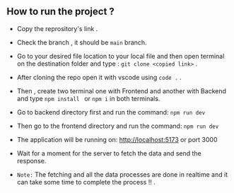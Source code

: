 ## How to run the project ? 
- Copy the reprository's link .
- Check the branch , it should be  `main` branch. 
- Go to your desired file location to your local file and then open terminal on the destination folder and type : `git clone <copied link>` .

- After cloning the repo open it with vscode using ` code . ` .
- Then , create two terminal one with Frontend and another with Backend and type `npm install ` or ` npm i ` in both terminals.

- Go to backend directory first and run the command:
`npm run dev`

- Then go to the frontend directory  and run the command:
`npm run dev`

- The application will be running on: <a href="http://localhost:5173">http://localhost:5173</a> or port 3000

- Wait for a moment for the server to fetch the data and send the response.

- `Note:` The fetching and all the data processes are done in realtime and it can take some time to complete the process !! .
